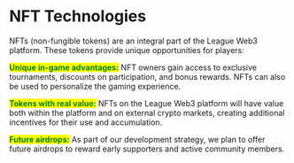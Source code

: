 # NFT Technologies

NFTs (non-fungible tokens) are an integral part of the League Web3 platform. These tokens provide unique opportunities for players:

<mark style="color:green;">**Unique in-game advantages:**</mark> NFT owners gain access to exclusive tournaments, discounts on participation, and bonus rewards. NFTs can also be used to personalize the gaming experience.

<mark style="color:green;">**Tokens with real value:**</mark> NFTs on the League Web3 platform will have value both within the platform and on external crypto markets, creating additional incentives for their use and accumulation.&#x20;

<mark style="color:green;">**Future airdrops:**</mark> As part of our development strategy, we plan to offer future airdrops to reward early supporters and active community members.
